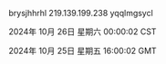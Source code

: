brysjhhrhl 219.139.199.238 yqqlmgsycl

2024年 10月 26日 星期六 00:00:02 CST

2024年 10月 25日 星期五 16:00:02 GMT
